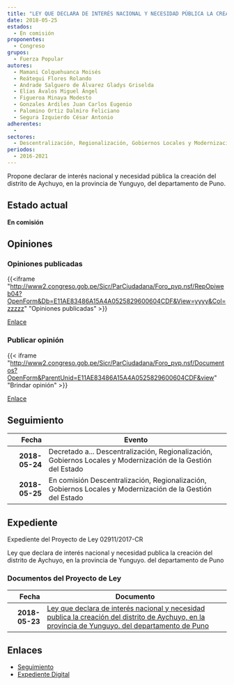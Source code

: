 ```yaml
---
title: "LEY QUE DECLARA DE INTERÉS NACIONAL Y NECESIDAD PÚBLICA LA CREACIÓN DEL DISTRITO DE AYCHUYO, EN LA PROVINCIA DE YUNGUYO, DEPARTAMENTO DE PUNO"
date: 2018-05-25
estados: 
  - En comisión
proponentes: 
  - Congreso
grupos: 
  - Fuerza Popular
autores: 
  - Mamani Colquehuanca Moisés
  - Reátegui Flores Rolando
  - Andrade Salguero de Álvarez Gladys Griselda
  - Elías Ávalos Miguel Ángel
  - Figueroa Minaya Modesto
  - Gonzales Ardiles Juan Carlos Eugenio
  - Palomino Ortiz Dalmiro Feliciano
  - Segura Izquierdo César Antonio
adherentes: 
  - 
sectores: 
  - Descentralización, Regionalización, Gobiernos Locales y Modernización de la Gestión del Estado
periodos: 
  - 2016-2021
---
```


Propone declarar de interés nacional y necesidad pública la creación del distrito de Aychuyo, en la provincia de Yunguyo, del departamento de Puno.


## Estado actual

**En comisión**

## Opiniones

### Opiniones publicadas

{{<iframe "http://www2.congreso.gob.pe/Sicr/ParCiudadana/Foro_pvp.nsf/RepOpiweb04?OpenForm&Db=E11AE83486A15A4A0525829600604CDF&View=yyyy&Col=zzzzz" "Opiniones publicadas" >}}

[Enlace](http://www2.congreso.gob.pe/Sicr/ParCiudadana/Foro_pvp.nsf/RepOpiweb04?OpenForm&Db=E11AE83486A15A4A0525829600604CDF&View=yyyy&Col=zzzzz)
### Publicar opinión

{{< iframe "http://www2.congreso.gob.pe/Sicr/ParCiudadana/Foro_pvp.nsf/Documentos?OpenForm&ParentUnid=E11AE83486A15A4A0525829600604CDF&view" "Brindar opinión" >}}

[Enlace](http://www2.congreso.gob.pe/Sicr/ParCiudadana/Foro_pvp.nsf/Documentos?OpenForm&ParentUnid=E11AE83486A15A4A0525829600604CDF&view)

## Seguimiento

| Fecha | Evento |
|------:|--------|
| **2018-05-24** | Decretado a... Descentralización, Regionalización, Gobiernos Locales y Modernización de la Gestión del Estado|
| **2018-05-25** | En comisión Descentralización, Regionalización, Gobiernos Locales y Modernización de la Gestión del Estado|


## Expediente

Expediente del Proyecto de Ley 02911/2017-CR

Ley que declara de interés nacional y necesidad publica la creación del distrito de Aychuyo, en la provincia de Yunguyo. del departamento de Puno


### Documentos del Proyecto de Ley

| Fecha | Documento |
|------:|--------|
| **2018-05-23** | [Ley que declara de interés nacional y necesidad publica la creación del distrito de Aychuyo, en la provincia de Yunguyo. del departamento de Puno](http://www.leyes.congreso.gob.pe/Documentos/2016_2021/Proyectos_de_Ley_y_de_Resoluciones_Legislativas/PL0291120180523..pdf) |

## Enlaces 

- [Seguimiento](http://www2.congreso.gob.pe/Sicr/TraDocEstProc/CLProLey2016.nsf/f7fff46988ca05b1052578e100829cc7/e84a7ead2ca203dd05258296005d7712?OpenDocument)
- [Expediente Digital](http://www2.congreso.gob.pe/Sicr/TraDocEstProc/CLProLey2016.nsf/f7fff46988ca05b1052578e100829cc7/e84a7ead2ca203dd05258296005d7712?OpenDocument&Click=05257FB7005EB655.eb71d0cf91d8294e05256cdf006b5706/$Body/0.1C6C)
